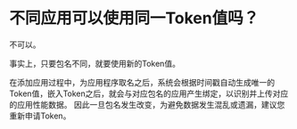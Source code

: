 # 不同应用可以使用同一Token值吗？

不可以。

事实上，只要包名不同，就要使用新的Token值。

在添加应用过程中，为应用程序取名之后，系统会根据时间戳自动生成唯一的Token值，嵌入Token之后，就会与对应包名的应用产生绑定，以识别并上传对应的应用性能数据。
因此一旦包名发生改变，为避免数据发生混乱或遗漏，建议您重新申请Token。
